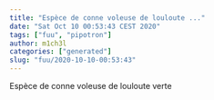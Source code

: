 ```yaml
---
title: "Espèce de conne voleuse de louloute ..."
date: "Sat Oct 10 00:53:43 CEST 2020"
tags: ["fuu", "pipotron"]
author: m1ch3l
categories: ["generated"]
slug: "fuu/2020-10-10-00:53:43"
---
```


Espèce de conne voleuse de louloute verte
